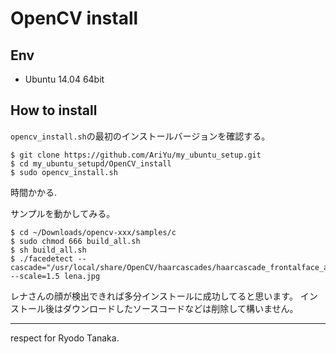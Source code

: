 # OpenCV install

## Env
- Ubuntu 14.04 64bit  

## How to install

`opencv_install.sh`の最初のインストールバージョンを確認する。

```
$ git clone https://github.com/AriYu/my_ubuntu_setup.git
$ cd my_ubuntu_setupd/OpenCV_install
$ sudo opencv_install.sh
```

時間かかる.

サンプルを動かしてみる。

```
$ cd ~/Downloads/opencv-xxx/samples/c
$ sudo chmod 666 build_all.sh
$ sh build_all.sh
$ ./facedetect --cascade="/usr/local/share/OpenCV/haarcascades/haarcascade_frontalface_alt.xml" --scale=1.5 lena.jpg
```

レナさんの顔が検出できれば多分インストールに成功してると思います。
インストール後はダウンロードしたソースコードなどは削除して構いません。

---
respect for Ryodo Tanaka.
